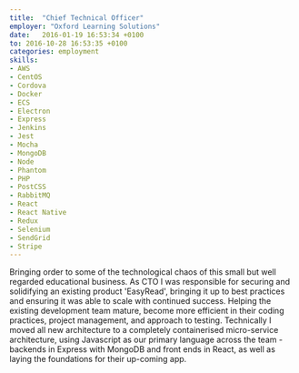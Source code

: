 ```yaml
---
title:  "Chief Technical Officer"
employer: "Oxford Learning Solutions"
date:   2016-01-19 16:53:34 +0100
to: 2016-10-28 16:53:35 +0100
categories: employment
skills:
- AWS
- CentOS
- Cordova
- Docker
- ECS
- Electron
- Express
- Jenkins
- Jest
- Mocha
- MongoDB
- Node
- Phantom
- PHP
- PostCSS
- RabbitMQ
- React
- React Native
- Redux
- Selenium
- SendGrid
- Stripe
---
```


Bringing order to some of the technological chaos of this small but well regarded educational business. As CTO I was responsible for securing and solidifying an existing product 'EasyRead', bringing it up to best practices and ensuring it was able to scale with continued success. Helping the existing development team mature, become more efficient in their coding practices, project management, and approach to testing. Technically I moved all new architecture to a completely containerised micro-service architecture, using Javascript as our primary language across the team - backends in Express with MongoDB and front ends in React, as well as laying the foundations for their up-coming app.
